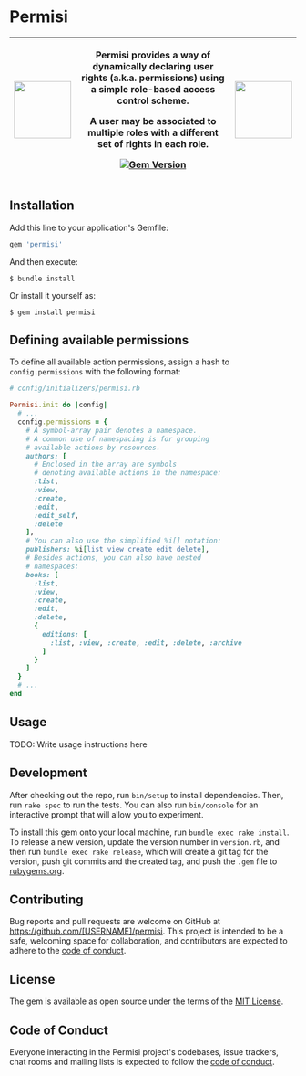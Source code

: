 # Permisi

| [<img width="100" src="https://upload.wikimedia.org/wikipedia/commons/thumb/1/17/Female_Chinese_Lion_Statue.jpg/254px-Female_Chinese_Lion_Statue.jpg">](https://en.wikipedia.org/wiki/Chinese_guardian_lions) | <p>Permisi provides a way of dynamically declaring user rights (a.k.a. permissions) using a simple role-based access control scheme.</p> <p>A user may be associated to multiple roles with a different set of rights in each role.</p> <p>[![Gem Version](https://badge.fury.io/rb/permisi.svg)](https://badge.fury.io/rb/permisi)</p> | [<img width="100" src="https://upload.wikimedia.org/wikipedia/commons/thumb/1/14/Male_Chinese_Lion_Statue.jpg/246px-Male_Chinese_Lion_Statue.jpg">](https://en.wikipedia.org/wiki/Chinese_guardian_lions) |
| - | - | - |

## Installation

Add this line to your application's Gemfile:

```ruby
gem 'permisi'
```

And then execute:

    $ bundle install

Or install it yourself as:

    $ gem install permisi

## Defining available permissions

To define all available action permissions, assign a hash to `config.permissions` with the following format:

```ruby
# config/initializers/permisi.rb

Permisi.init do |config|
  # ...
  config.permissions = {
    # A symbol-array pair denotes a namespace.
    # A common use of namespacing is for grouping
    # available actions by resources.
    authors: [
      # Enclosed in the array are symbols
      # denoting available actions in the namespace:
      :list,
      :view,
      :create,
      :edit,
      :edit_self,
      :delete
    ],
    # You can also use the simplified %i[] notation:
    publishers: %i[list view create edit delete],
    # Besides actions, you can also have nested
    # namespaces:
    books: [
      :list,
      :view,
      :create,
      :edit,
      :delete,
      {
        editions: [
          :list, :view, :create, :edit, :delete, :archive
        ]
      }
    ]
  }
  # ...
end
```

## Usage

TODO: Write usage instructions here

## Development

After checking out the repo, run `bin/setup` to install dependencies. Then, run `rake spec` to run the tests. You can also run `bin/console` for an interactive prompt that will allow you to experiment.

To install this gem onto your local machine, run `bundle exec rake install`. To release a new version, update the version number in `version.rb`, and then run `bundle exec rake release`, which will create a git tag for the version, push git commits and the created tag, and push the `.gem` file to [rubygems.org](https://rubygems.org).

## Contributing

Bug reports and pull requests are welcome on GitHub at https://github.com/[USERNAME]/permisi. This project is intended to be a safe, welcoming space for collaboration, and contributors are expected to adhere to the [code of conduct](https://github.com/[USERNAME]/permisi/blob/master/CODE_OF_CONDUCT.md).

## License

The gem is available as open source under the terms of the [MIT License](https://opensource.org/licenses/MIT).

## Code of Conduct

Everyone interacting in the Permisi project's codebases, issue trackers, chat rooms and mailing lists is expected to follow the [code of conduct](https://github.com/[USERNAME]/permisi/blob/master/CODE_OF_CONDUCT.md).
